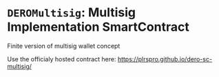 # `DEROMultisig`: Multisig Implementation SmartContract
Finite version of multisig wallet concept

Use the officialy hosted contract here:
https://plrspro.github.io/dero-sc-multisig/
